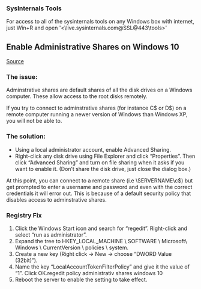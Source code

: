 ### SysInternals Tools ###

For access to all of the sysinternals tools on any Windows box with internet, just Win+R and open 
'<\\live.sysinternals.com@SSL@443\tools>'



## Enable Administrative Shares on Windows 10 ##

[Source](https://tommynation.com/enable-remote-access-administrative-shares-windows-10/)

### The issue: ###
Adminstrative shares are default shares of all the disk drives on a Windows computer. These allow access to the root disks remotely.

If you try to connect to adminstrative shares (for instance C$ or D$) on a remote computer running a newer version of Windows than Windows XP, you will not be able to.

### The solution: ###
 * Using a local administrator account, enable Advanced Sharing. 
 * Right-click any disk drive using File Explorer and click “Properties”. Then click “Advanced Sharing” and turn on file sharing when it asks if you want to enable it. (Don’t share the disk drive, just close the dialog box.)

At this point, you can connect to a remote share (i.e \\SERVERNAME\c$) but get prompted to enter a username and password and even with the correct credentials it will error out. 
This is because of a default security policy that disables access to adminstrative shares.

### Registry Fix ###

1. Click the Windows Start icon and search for “regedit”. Right-click and select “run as administrator”.
1. Expand the tree to HKEY_LOCAL_MACHINE \ SOFTWARE \ Microsoft\ Windows \ CurrentVersion \ policies \ system.
1. Create a new key (Right click -> New -> choose “DWORD Value (32bit)”).
1. Name the key “LocalAccountTokenFilterPolicy” and give it the value of “1”. Click OK.regedit policy administrativ shares windows 10
1. Reboot the server to enable the setting to take effect.
